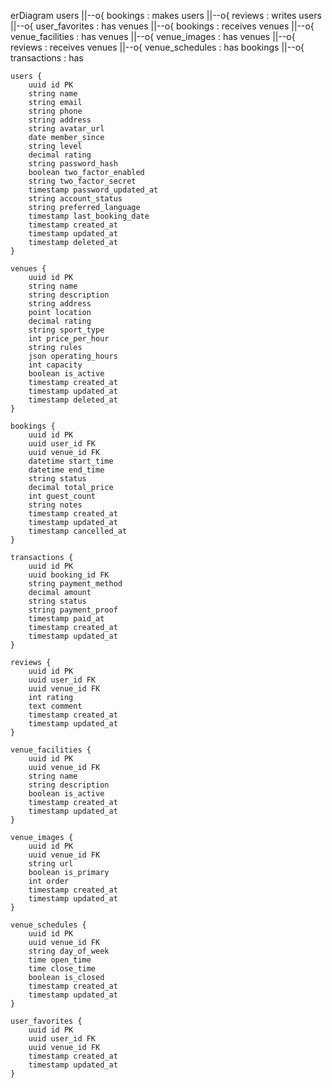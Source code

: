 erDiagram
    users ||--o{ bookings : makes
    users ||--o{ reviews : writes
    users ||--o{ user_favorites : has
    venues ||--o{ bookings : receives
    venues ||--o{ venue_facilities : has
    venues ||--o{ venue_images : has
    venues ||--o{ reviews : receives
    venues ||--o{ venue_schedules : has
    bookings ||--o{ transactions : has

    users {
        uuid id PK
        string name
        string email
        string phone
        string address
        string avatar_url
        date member_since
        string level
        decimal rating
        string password_hash
        boolean two_factor_enabled
        string two_factor_secret
        timestamp password_updated_at
        string account_status
        string preferred_language
        timestamp last_booking_date
        timestamp created_at
        timestamp updated_at
        timestamp deleted_at
    }

    venues {
        uuid id PK
        string name
        string description
        string address
        point location
        decimal rating
        string sport_type
        int price_per_hour
        string rules
        json operating_hours
        int capacity
        boolean is_active
        timestamp created_at
        timestamp updated_at
        timestamp deleted_at
    }

    bookings {
        uuid id PK
        uuid user_id FK
        uuid venue_id FK
        datetime start_time
        datetime end_time
        string status
        decimal total_price
        int guest_count
        string notes
        timestamp created_at
        timestamp updated_at
        timestamp cancelled_at
    }

    transactions {
        uuid id PK
        uuid booking_id FK
        string payment_method
        decimal amount
        string status
        string payment_proof
        timestamp paid_at
        timestamp created_at
        timestamp updated_at
    }

    reviews {
        uuid id PK
        uuid user_id FK
        uuid venue_id FK
        int rating
        text comment
        timestamp created_at
        timestamp updated_at
    }

    venue_facilities {
        uuid id PK
        uuid venue_id FK
        string name
        string description
        boolean is_active
        timestamp created_at
        timestamp updated_at
    }

    venue_images {
        uuid id PK
        uuid venue_id FK
        string url
        boolean is_primary
        int order
        timestamp created_at
        timestamp updated_at
    }

    venue_schedules {
        uuid id PK
        uuid venue_id FK
        string day_of_week
        time open_time
        time close_time
        boolean is_closed
        timestamp created_at
        timestamp updated_at
    }

    user_favorites {
        uuid id PK
        uuid user_id FK
        uuid venue_id FK
        timestamp created_at
        timestamp updated_at
    }
